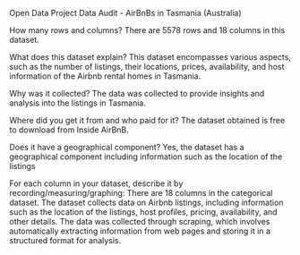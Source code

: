 Open Data Project Data Audit - AirBnBs in Tasmania (Australia)

How many rows and columns?
There are 5578 rows and 18 columns in this dataset.

What does this dataset explain?
This dataset encompasses various aspects, such as the number of listings, their locations, prices, availability, and host information of the Airbnb rental homes in Tasmania.

Why was it collected?
The data was collected to provide insights and analysis into the listings in Tasmania.

Where did you get it from and who paid for it?
The dataset obtained is free to download from Inside AirBnB.

Does it have a geographical component?
Yes, the dataset has a geographical component including information such as the location of the listings

For each column in your dataset, describe it by recording/measuring/graphing:
There are 18 columns in the categorical dataset. The dataset collects data on Airbnb listings, including information such as the location of the listings, host profiles, pricing, availability, and other details. The data was collected through scraping, which involves automatically extracting information from web pages and storing it in a structured format for analysis.